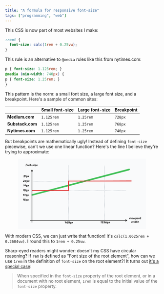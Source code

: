 ```yaml
---
title: "A formula for responsive font-size"
tags: ["programming", "web"]
---
```


This CSS is now part of most websites I make:

```css
:root {
  font-size: calc(1rem + 0.25vw);
}
```

This rule is an alternative to `@media` rules like this from nytimes.com:

```css
p { font-size: 1.125rem; }
@media (min-width: 740px) {
p { font-size: 1.25rem; }
}
```

This pattern is the norm:
a small font size, a large font size, and a breakpoint.
Here's a sample of common sites:

|                   | Small font-size | Large font-size | Breakpoint |
| ------------------|-----------------|-----------------|------------|
| **Medium.com**    | `1.125rem`      | `1.25rem`       | `728px`    |
| **Substack.com**  | `1.125rem`      | `1.25rem`       | `768px`    |
| **Nytimes.com**   | `1.125rem`      | `1.25rem`       | `740px`    |

But breakpoints are mathematically ugly!
Instead of defining `font-size` piecewise,
can't we use one linear function?
Here's the line I believe they're trying to approximate:

<img src="/assets/2024-03-12/chart.png" style="border: none; max-width: 30em; margin: 0 auto; display: block;" />

With modern CSS, we can just write that function!
It's `calc(1.0625rem + 0.2604vw)`.
I round this to `1rem + 0.25vw`.

Sharp-eyed readers might wonder:
doesn't my CSS have circular reasoning?
If `rem` is defined as "Font size of the root element",
how can we use `1rem` in the definition of `font-size` on the root element?!
It turns out [it's a special case](https://www.w3.org/TR/css-values-3/#rem):

> When specified in the `font-size` property of the root element,
> or in a document with no root element,
> `1rem` is equal to the initial value of the `font-size` property.

